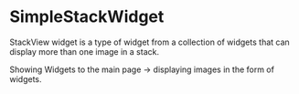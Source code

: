 # SimpleStackWidget
StackView widget is a type of widget from a collection of widgets that can display more than one image in a stack.

Showing Widgets to the main page → displaying images in the form of widgets.
